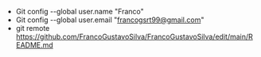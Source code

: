 - Git config --global user.name "Franco"
- Git config --global user.email "francogsrt99@gmail.com"
- git remote https://github.com/FrancoGustavoSilva/FrancoGustavoSilva/edit/main/README.md
